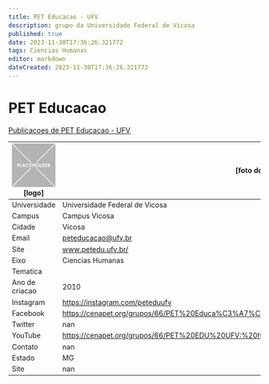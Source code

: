 ```yaml
---
title: PET Educacao - UFV
description: grupo da Universidade Federal de Vicosa
published: true
date: 2023-11-30T17:36:26.321772
tags: Ciencias Humanas
editor: markdown
dateCreated: 2023-11-30T17:36:26.321772
---
```


# PET Educacao

[Publicacoes de PET Educacao - UFV](/atividade/63PETEducacaoUFV/feed.md)

| ![placeholder.png](/placeholder.png) [logo] | [foto do grupo] UFV         |
| ------------------------------------------- | ------------------------------------------------- |
| Universidade                                | Universidade Federal de Vicosa      |
| Campus                                      | Campus Vicosa            |
| Cidade                                      | Vicosa             |
| Email                                       | peteducacao@ufv.br             |
| Site                                        | www.petedu.ufv.br/              |
| Eixo                                        | Ciencias Humanas              |
| Tematica                                    |           |
| Ano de criacao                              | 2010        |
| Instagram                                   | https://instagram.com/peteduufv         |
| Facebook                                    | https://cenapet.org/grupos/66/PET%20Educa%C3%A7%C3%A3o%20UFV          |
| Twitter                                     | nan           |
| YouTube                                     | https://cenapet.org/grupos/66/PET%20EDU%20UFV:%20https://www.youtube.com/channel/UCpa0PmfTMiYEofv2b4sfYSA           |
| Contato                                     | nan         |
| Estado                                      |  MG            |
| Site                                        | nan |
